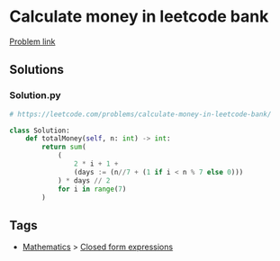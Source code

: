 # Calculate money in leetcode bank

[Problem link](https://leetcode.com/problems/calculate-money-in-leetcode-bank/)

## Solutions


### Solution.py
```py
# https://leetcode.com/problems/calculate-money-in-leetcode-bank/

class Solution:
    def totalMoney(self, n: int) -> int:
        return sum(
            (
                2 * i + 1 + 
                (days := (n//7 + (1 if i < n % 7 else 0)))
            ) * days // 2
            for i in range(7)
        )
```
## Tags

* [Mathematics](/Collections/mathematics.md#mathematics) > [Closed form expressions](/Collections/mathematics.md#closed-form-expressions)
